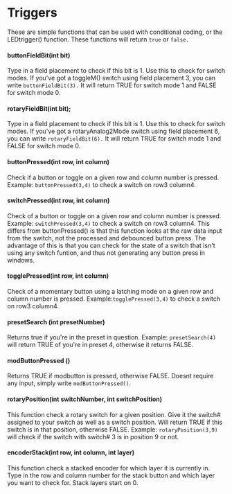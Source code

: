 # Triggers

These are simple functions that can be used with conditional coding, or the LEDtrigger() function. These functions will return `true` or `false.`

#### buttonFieldBit(int bit)

Type in a field placement to check if this bit is 1. Use this to check for switch modes. If you've got a toggleM() switch using field placement 3, you can write `buttonFieldBit(3).` It will return TRUE for switch mode 1 and FALSE for switch mode 0.&#x20;

#### rotaryFieldBit(int bit);

Type in a field placement to check if this bit is 1. Use this to check for switch modes. If you've got a rotaryAnalog2Mode switch using field placement 6, you can write `rotaryFieldBit(6).` It will return TRUE for switch mode 1 and FALSE for switch mode 0.&#x20;

#### **buttonPressed(int row, int column)**

Check if a button or toggle on a given row and column number is pressed. Example: `buttonPressed(3,4)` to check a switch on row3 column4.

#### **switchPressed(int row, int column)**

Check of a button or toggle on a given row and column number is pressed. Example: `switchPressed(3,4)` to check a switch on row3 column4. This differs from buttonPressed() is that this function looks at the raw data input from the switch, not the processed and debounced button press. The advantage of this is that you can check for the state of a switch that isn't using any switch funtion, and thus not generating any button press in windows.&#x20;

#### **togglePressed(int row, int column)**

Check of a momentary button using a latching mode on a given row and column number is pressed. Example:`togglePressed(3,4)` to check a switch on row3 column4.

#### presetSearch (int presetNumber)

Returns true if you're in the preset in question. Example: `presetSearch(4)` will return TRUE of you're in preset 4, otherwise it returns FALSE.

#### **modButtonPressed ()**

Returns TRUE if modbutton is pressed, otherwise FALSE. Doesnt require any input, simply write `modButtonPressed()`.&#x20;

#### **rotaryPosition(int switchNumber, int switchPosition)**

This function check a rotary switch for a given position. Give it the switch# assigned to your switch as well as a switch position. Will return TRUE if this switch is in that position, otherwise FALSE. Example: `rotaryPosition(3,9)` will check if the switch with switch# 3 is in position 9 or not.&#x20;

#### **encoderStack(int row, int column, int layer)**

This function check a stacked encoder for which layer it is currently in. Type in the row and column number for the stack button and which layer you want to check for. Stack layers start on 0.&#x20;

